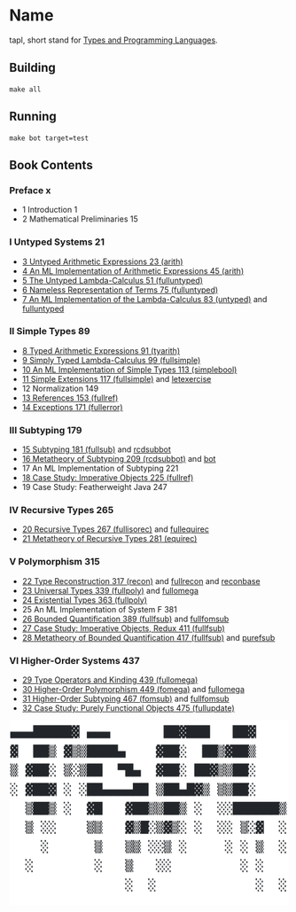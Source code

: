 # Name

tapl, short stand for [Types and Programming Languages](http://www.cis.upenn.edu/~bcpierce/tapl/).

## Building

```
make all
```

## Running

```
make bot target=test
```

## Book Contents

### Preface x

* 1 Introduction 1
* 2 Mathematical Preliminaries 15

### I Untyped Systems 21

* [3 Untyped Arithmetic Expressions 23 (arith)](tapl/arith/README.md)
* [4 An ML Implementation of Arithmetic Expressions 45 (arith)](tapl/arith/README.md)
* [5 The Untyped Lambda-Calculus 51 (fulluntyped)](tapl/fulluntyped/README.md)
* [6 Nameless Representation of Terms 75 (fulluntyped)](tapl/fulluntyped/README.md)
* [7 An ML Implementation of the Lambda-Calculus 83 (untyped)](tapl/untyped/README.md) and [fulluntyped](tapl/fulluntyped/README.md)

### II Simple Types 89

* [8 Typed Arithmetic Expressions 91 (tyarith)](tapl/tyarith/README.md)
* [9 Simply Typed Lambda-Calculus 99 (fullsimple)](tapl/fullsimple/README.md)
* [10 An ML Implementation of Simple Types 113 (simplebool)](tapl/simplebool/README.md)
* [11 Simple Extensions 117 (fullsimple)](tapl/fullsimple/README.md) and [letexercise](tapl/letexercise/README.md)
* 12 Normalization 149
* [13 References 153 (fullref)](tapl/fullref/README.md)
* [14 Exceptions 171 (fullerror)](tapl/fullerror/README.md)

### III Subtyping 179

* [15 Subtyping 181 (fullsub)](tapl/fullsub/README.md) and [rcdsubbot](tapl/rcdsubbot/README.md)
* [16 Metatheory of Subtyping 209 (rcdsubbot)](tapl/rcdsubbot/README.md) and [bot](tapl/bot/README.md)
* 17 An ML Implementation of Subtyping 221
* [18 Case Study: Imperative Objects 225 (fullref)](tapl/fullref/README.md)
* 19 Case Study: Featherweight Java 247

### IV Recursive Types 265

* [20 Recursive Types 267 (fullisorec)](tapl/fullisorec/README.md) and [fullequirec](tapl/fullequirec/README.md)
* [21 Metatheory of Recursive Types 281 (equirec)](tapl/equirec/README.md)

### V Polymorphism 315

* [22 Type Reconstruction 317 (recon)](tapl/recon/README.md) and [fullrecon](tapl/fullrecon/README.md) and [reconbase](tapl/reconbase/README.md)
* [23 Universal Types 339 (fullpoly)](tapl/fullpoly/README.md) and [fullomega](tapl/fullomega/README.md)
* [24 Existential Types 363 (fullpoly)](tapl/fullpoly/README.md)
* 25 An ML Implementation of System F 381
* [26 Bounded Quantification 389 (fullfsub)](tapl/fullfsub/README.md) and [fullfomsub](tapl/fullfomsub/README.md)
* [27 Case Study: Imperative Objects, Redux 411 (fullfsub)](tapl/fullfsub/README.md)
* [28 Metatheory of Bounded Quantification 417 (fullfsub)](tapl/fullfsub/README.md) and [purefsub](tapl/purefsub/REDME.md)

### VI Higher-Order Systems 437

* [29 Type Operators and Kinding 439 (fullomega)](tapl/fullomega/README.md)
* [30 Higher-Order Polymorphism 449 (fomega)](tapl/fomega/README.md) and [fullomega](tapl/fullomega/README.md)
* [31 Higher-Order Subtyping 467 (fomsub)](tapl/fomsub/README.md) and [fullfomsub](tapl/fullfomsub/README.md)
* [32 Case Study: Purely Functional Objects 475 (fullupdate)](tapl/fullupdate/README.md)

![tapl](art/tapl.png)
